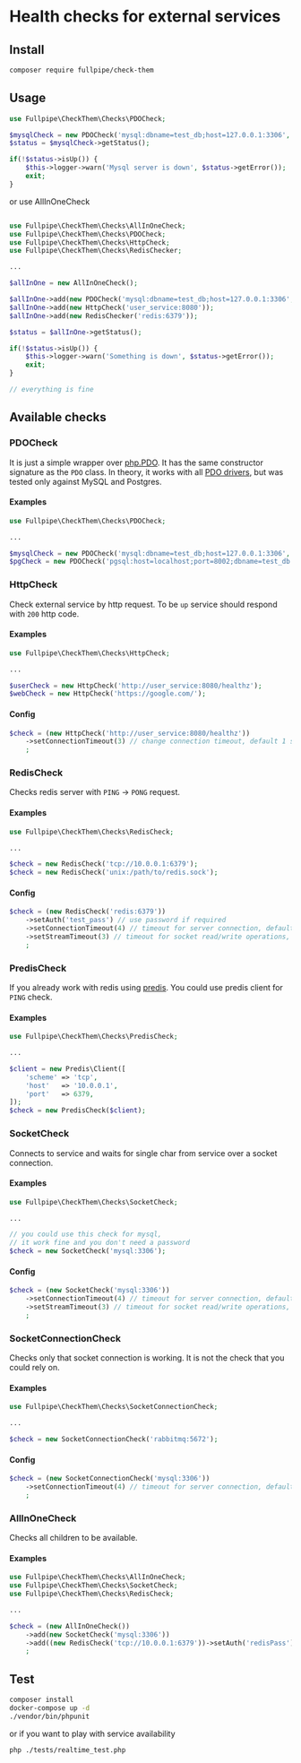 # Health checks for external services

## Install

```bash
composer require fullpipe/check-them
```

## Usage

```php
use Fullpipe\CheckThem\Checks\PDOCheck;

$mysqlCheck = new PDOCheck('mysql:dbname=test_db;host=127.0.0.1:3306', 'username', 'password');
$status = $mysqlCheck->getStatus();

if(!$status->isUp()) {
    $this->logger->warn('Mysql server is down', $status->getError());
    exit;
}
```

or use AllInOneCheck

```php

use Fullpipe\CheckThem\Checks\AllInOneCheck;
use Fullpipe\CheckThem\Checks\PDOCheck;
use Fullpipe\CheckThem\Checks\HttpCheck;
use Fullpipe\CheckThem\Checks\RedisChecker;

...

$allInOne = new AllInOneCheck();

$allInOne->add(new PDOCheck('mysql:dbname=test_db;host=127.0.0.1:3306', 'username', 'password'));
$allInOne->add(new HttpCheck('user_service:8080'));
$allInOne->add(new RedisChecker('redis:6379'));

$status = $allInOne->getStatus();

if(!$status->isUp()) {
    $this->logger->warn('Something is down', $status->getError());
    exit;
}

// everything is fine
```

## Available checks

### PDOCheck

It is just a simple wrapper over [php.PDO](https://www.php.net/manual/en/book.pdo.php).
It has the same constructor signature as the `PDO` class. In theory, it works with all
[PDO drivers](https://www.php.net/manual/en/pdo.drivers.php), but was tested
only against MySQL and Postgres.


#### Examples

```php
use Fullpipe\CheckThem\Checks\PDOCheck;

...

$mysqlCheck = new PDOCheck('mysql:dbname=test_db;host=127.0.0.1:3306', 'username', 'password');
$pgCheck = new PDOCheck('pgsql:host=localhost;port=8002;dbname=test_db', 'username', 'password');
```

### HttpCheck

Check external service by http request. To be `up` service should respond with
`200` http code.

#### Examples

```php
use Fullpipe\CheckThem\Checks\HttpCheck;

...

$userCheck = new HttpCheck('http://user_service:8080/healthz');
$webCheck = new HttpCheck('https://google.com/');
```

#### Config

```php
$check = (new HttpCheck('http://user_service:8080/healthz'))
    ->setConnectionTimeout(3) // change connection timeout, default 1 second
    ;
```

### RedisCheck

Checks redis server with `PING` -> `PONG` request.

#### Examples

```php
use Fullpipe\CheckThem\Checks\RedisCheck;

...

$check = new RedisCheck('tcp://10.0.0.1:6379');
$check = new RedisCheck('unix:/path/to/redis.sock');
```

#### Config

```php
$check = (new RedisCheck('redis:6379'))
    ->setAuth('test_pass') // use password if required
    ->setConnectionTimeout(4) // timeout for server connection, default 1 second
    ->setStreamTimeout(3) // timeout for socket read/write operations, default 1 second
    ;
```

### PredisCheck

If you already work with redis using [predis](https://github.com/predis/predis).
You could use predis client for `PING` check.

#### Examples

```php
use Fullpipe\CheckThem\Checks\PredisCheck;

...

$client = new Predis\Client([
    'scheme' => 'tcp',
    'host'   => '10.0.0.1',
    'port'   => 6379,
]);
$check = new PredisCheck($client);
```

### SocketCheck

Connects to service and waits for single char from service over a socket connection.

#### Examples

```php
use Fullpipe\CheckThem\Checks\SocketCheck;

...

// you could use this check for mysql,
// it work fine and you don't need a password
$check = new SocketCheck('mysql:3306');
```

#### Config

```php
$check = (new SocketCheck('mysql:3306'))
    ->setConnectionTimeout(4) // timeout for server connection, default 1 second
    ->setStreamTimeout(3) // timeout for socket read/write operations, default 1 second
    ;
```

### SocketConnectionCheck

Checks only that socket connection is working. It is not the check that you
could rely on.

#### Examples

```php
use Fullpipe\CheckThem\Checks\SocketConnectionCheck;

...

$check = new SocketConnectionCheck('rabbitmq:5672');
```

#### Config

```php
$check = (new SocketConnectionCheck('mysql:3306'))
    ->setConnectionTimeout(4) // timeout for server connection, default 1 second
    ;
```

### AllInOneCheck

Checks all children to be available.

#### Examples

```php
use Fullpipe\CheckThem\Checks\AllInOneCheck;
use Fullpipe\CheckThem\Checks\SocketCheck;
use Fullpipe\CheckThem\Checks\RedisCheck;

...

$check = (new AllInOneCheck())
    ->add(new SocketCheck('mysql:3306'))
    ->add((new RedisCheck('tcp://10.0.0.1:6379'))->setAuth('redisPass'))
    ;
```

## Test

```bash
composer install
docker-compose up -d
./vendor/bin/phpunit
```

or if you want to play with service availability

```bash
php ./tests/realtime_test.php
```

